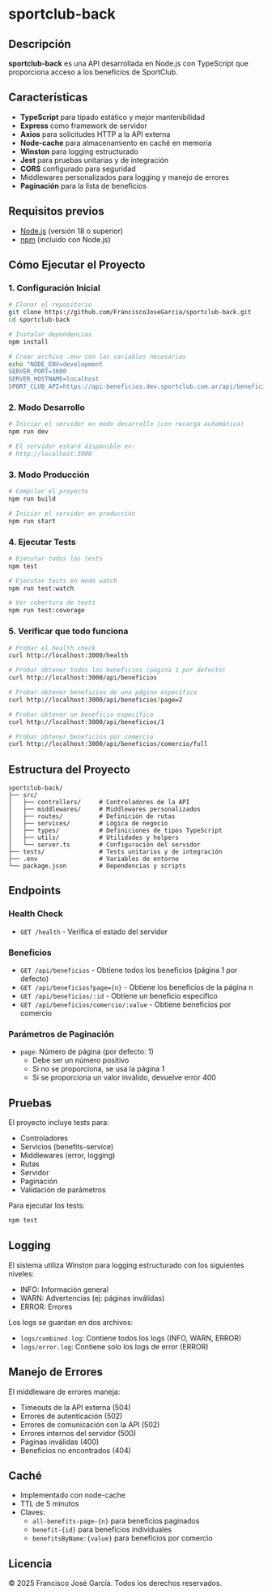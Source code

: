 # sportclub-back

## Descripción

**sportclub-back** es una API desarrollada en Node.js con TypeScript que proporciona acceso a los beneficios de SportClub.

## Características

- **TypeScript** para tipado estático y mejor mantenibilidad
- **Express** como framework de servidor
- **Axios** para solicitudes HTTP a la API externa
- **Node-cache** para almacenamiento en caché en memoria
- **Winston** para logging estructurado
- **Jest** para pruebas unitarias y de integración
- **CORS** configurado para seguridad
- Middlewares personalizados para logging y manejo de errores
- **Paginación** para la lista de beneficios

## Requisitos previos

- [Node.js](https://nodejs.org/) (versión 18 o superior)
- [npm](https://www.npmjs.com/) (incluido con Node.js)

## Cómo Ejecutar el Proyecto

### 1. Configuración Inicial
```bash
# Clonar el repositorio
git clone https://github.com/FranciscoJoseGarcia/sportclub-back.git
cd sportclub-back

# Instalar dependencias
npm install

# Crear archivo .env con las variables necesarias
echo "NODE_ENV=development
SERVER_PORT=3000
SERVER_HOSTNAME=localhost
SPORT_CLUB_API=https://api-beneficios.dev.sportclub.com.ar/api/beneficios" > .env
```

### 2. Modo Desarrollo
```bash
# Iniciar el servidor en modo desarrollo (con recarga automática)
npm run dev

# El servidor estará disponible en:
# http://localhost:3000
```

### 3. Modo Producción
```bash
# Compilar el proyecto
npm run build

# Iniciar el servidor en producción
npm run start
```

### 4. Ejecutar Tests
```bash
# Ejecutar todos los tests
npm test

# Ejecutar tests en modo watch 
npm run test:watch

# Ver cobertura de tests
npm run test:coverage
```

### 5. Verificar que todo funciona
```bash
# Probar el health check
curl http://localhost:3000/health

# Probar obtener todos los beneficios (página 1 por defecto)
curl http://localhost:3000/api/beneficios

# Probar obtener beneficios de una página específica
curl http://localhost:3000/api/beneficios?page=2

# Probar obtener un beneficio específico
curl http://localhost:3000/api/beneficios/1

# Probar obtener beneficios por comercio
curl http://localhost:3000/api/beneficios/comercio/full
```

## Estructura del Proyecto

```
sportclub-back/
├── src/
│   ├── controllers/     # Controladores de la API
│   ├── middlewares/     # Middlewares personalizados
│   ├── routes/          # Definición de rutas
│   ├── services/        # Lógica de negocio
│   ├── types/           # Definiciones de tipos TypeScript
│   ├── utils/           # Utilidades y helpers
│   └── server.ts        # Configuración del servidor
├── tests/               # Tests unitarios y de integración
├── .env                 # Variables de entorno
└── package.json         # Dependencias y scripts
```

## Endpoints

### Health Check
- `GET /health` - Verifica el estado del servidor

### Beneficios
- `GET /api/beneficios` - Obtiene todos los beneficios (página 1 por defecto)
- `GET /api/beneficios?page={n}` - Obtiene los beneficios de la página n
- `GET /api/beneficios/:id` - Obtiene un beneficio específico
- `GET /api/beneficios/comercio/:value` - Obtiene beneficios por comercio

### Parámetros de Paginación
- `page`: Número de página (por defecto: 1)
  - Debe ser un número positivo
  - Si no se proporciona, se usa la página 1
  - Si se proporciona un valor inválido, devuelve error 400

## Pruebas

El proyecto incluye tests para:
- Controladores
- Servicios (benefits-service)
- Middlewares (error, logging)
- Rutas
- Servidor
- Paginación
- Validación de parámetros

Para ejecutar los tests:
```bash
npm test
```

## Logging

El sistema utiliza Winston para logging estructurado con los siguientes niveles:
- INFO: Información general
- WARN: Advertencias (ej: páginas inválidas)
- ERROR: Errores

Los logs se guardan en dos archivos:
- `logs/combined.log`: Contiene todos los logs (INFO, WARN, ERROR)
- `logs/error.log`: Contiene solo los logs de error (ERROR)

## Manejo de Errores

El middleware de errores maneja:
- Timeouts de la API externa (504)
- Errores de autenticación (502)
- Errores de comunicación con la API (502)
- Errores internos del servidor (500)
- Páginas inválidas (400)
- Beneficios no encontrados (404)

## Caché

- Implementado con node-cache
- TTL de 5 minutos
- Claves:
  - `all-benefits-page-{n}` para beneficios paginados
  - `benefit-{id}` para beneficios individuales
  - `benefitsByName:{value}` para beneficios por comercio

## Licencia

© 2025 Francisco José García. Todos los derechos reservados.
